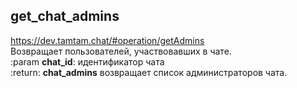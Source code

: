 ## get_chat_admins
https://dev.tamtam.chat/#operation/getAdmins  
Возвращает пользователей, участвовавших в чате.  
:param **chat_id**: идентификатор чата  
:return: **chat_admins** возвращает список администраторов чата.